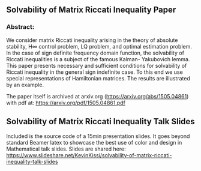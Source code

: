 
## Solvability of Matrix Riccati Inequality Paper

### Abstract:
We consider matrix Riccati inequality arising in the theory of absolute stability, H∞ control problem, LQ problem, and optimal estimation problem. In the case of sign definite frequency domain function, the solvability of Riccati inequalities is a subject of the famous Kalman- Yakubovich lemma. This paper presents necessary and sufficient conditions for solvability of Riccati inequality in the general sign indefinite case. To this end we use special representations of Hamiltonian matrices. The results are illustrated by an example.


The paper itself is archived at arxiv.org (https://arxiv.org/abs/1505.04861) with pdf at:
https://arxiv.org/pdf/1505.04861.pdf 


## Solvability of Matrix Riccati Inequality Talk Slides

Included is the source code of a 15min presentation slides. 
It goes beyond standard Beamer latex to showcase the best use of color and design in Mathematical talk slides. Slides are shared here: https://www.slideshare.net/KevinKissi/solvability-of-matrix-riccati-inequality-talk-slides
